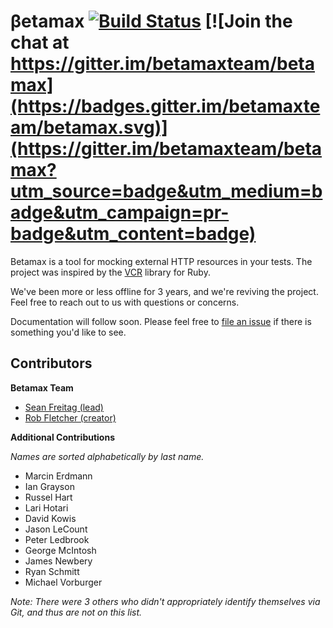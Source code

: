 # &beta;etamax [![Build Status](https://travis-ci.org/betamaxteam/betamax.svg?branch=master)](https://travis-ci.org/betamaxteam/betamax) [![Join the chat at https://gitter.im/betamaxteam/betamax](https://badges.gitter.im/betamaxteam/betamax.svg)](https://gitter.im/betamaxteam/betamax?utm_source=badge&utm_medium=badge&utm_campaign=pr-badge&utm_content=badge)

Betamax is a tool for mocking external HTTP resources in your tests. The project was inspired by the [VCR](https://relishapp.com/vcr/vcr/docs) library for Ruby.

We've been more or less offline for 3 years, and we're reviving the project. Feel free to reach out to us with questions or concerns.

Documentation will follow soon. Please feel free to [file an issue](https://github.com/betamaxteam/betamax/issues) if there is something you'd like to see.

## Contributors

**Betamax Team**

- [Sean Freitag (lead)](https://github.com/cowboygneox)
- [Rob Fletcher (creator)](https://github.com/robfletcher)

**Additional Contributions**

*Names are sorted alphabetically by last name.*

- Marcin Erdmann
- Ian Grayson
- Russel Hart
- Lari Hotari
- David Kowis
- Jason LeCount
- Peter Ledbrook
- George McIntosh
- James Newbery
- Ryan Schmitt
- Michael Vorburger

*Note: There were 3 others who didn't appropriately identify themselves via Git, and thus are not on this list.*
